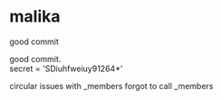 # malika


good commit

good commit.      
secret = 'SDiuhfweiuy91264*'


circular issues with _members
forgot to call _members
